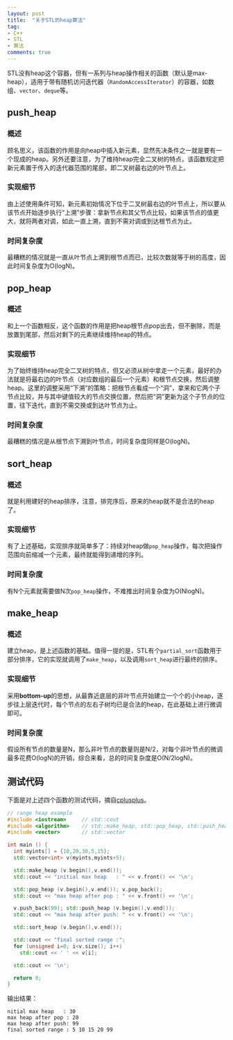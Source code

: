 ```yaml
---
layout: post
title:  "关于STL的heap算法"
tag:
- C++
- STL
- 算法
comments: true
---
```


STL没有heap这个容器，但有一系列与heap操作相关的函数（默认是max-heap），适用于带有随机访问迭代器（`RandomAccessIterator`）的容器，如数组、`vector`、`deque`等。

## push_heap

### 概述
顾名思义，该函数的作用是向heap中插入新元素，显然先决条件之一就是要有一个现成的heap。另外还要注意，为了维持heap完全二叉树的特点，该函数规定把新元素置于传入的迭代器范围的尾部，即二叉树最右边的叶节点上。

### 实现细节
由上述使用条件可知，新元素初始情况下位于二叉树最右边的叶节点上，所以要从该节点开始逐步执行“上溯”步骤：拿新节点和其父节点比较，如果该节点的值更大，就将两者对调，如此一直上溯，直到不需对调或到达根节点为止。

### 时间复杂度
最糟糕的情况就是一直从叶节点上溯到根节点而已，比较次数就等于树的高度，因此时间复杂度为O(logN)。

## pop_heap

### 概述
和上一个函数相反，这个函数的作用是把heap根节点pop出去，但不删除，而是放置到尾部，然后对剩下的元素继续维持heap的特点。

### 实现细节
为了始终维持heap完全二叉树的特点，但又必须从树中拿走一个元素，最好的办法就是将最右边的叶节点（对应数组的最后一个元素）和根节点交换，然后调整heap。这里的调整采用“下溯”的策略：把根节点看成一个“洞”，拿来和它两个子节点比较，并与其中键值较大的节点交换位置，然后把“洞”更新为这个子节点的位置，往下迭代，直到不需交换或到达叶节点为止。

### 时间复杂度
最糟糕的情况是从根节点下溯到叶节点，时间复杂度同样是O(logN)。

## sort_heap

### 概述
就是利用建好的heap排序，注意，排完序后，原来的heap就不是合法的heap了。

### 实现细节
有了上述基础，实现排序就简单多了：持续对heap做`pop_heap`操作，每次把操作范围向前缩减一个元素，最终就能得到递增的序列。

### 时间复杂度
有N个元素就需要做N次`pop_heap`操作，不难推出时间复杂度为O(NlogN)。

## make_heap

### 概述
建立heap，是上述函数的基础。值得一提的是，STL有个`partial_sort`函数用于部分排序，它的实现就调用了`make_heap`，以及调用`sort_heap`进行最终的排序。

### 实现细节
采用**bottom-up**的思想，从最靠近底层的非叶节点开始建立一个个的小heap，逐步往上层迭代时，每个节点的左右子树均已是合法的heap，在此基础上进行微调即可。

### 时间复杂度
假设所有节点的数量是N，那么非叶节点的数量则是N/2，对每个非叶节点的微调最多花费O(logN)的开销，综合来看，总的时间复杂度是O(N/2logN)。

## 测试代码
下面是对上述四个函数的测试代码，摘自[cplusplus](http://www.cplusplus.com/reference/algorithm/make_heap/?kw=make_heap)。

```cpp
// range heap example
#include <iostream>     // std::cout
#include <algorithm>    // std::make_heap, std::pop_heap, std::push_heap, std::sort_heap
#include <vector>       // std::vector

int main () {
  int myints[] = {10,20,30,5,15};
  std::vector<int> v(myints,myints+5);

  std::make_heap (v.begin(),v.end());
  std::cout << "initial max heap   : " << v.front() << '\n';

  std::pop_heap (v.begin(),v.end()); v.pop_back();
  std::cout << "max heap after pop : " << v.front() << '\n';

  v.push_back(99); std::push_heap (v.begin(),v.end());
  std::cout << "max heap after push: " << v.front() << '\n';

  std::sort_heap (v.begin(),v.end());

  std::cout << "final sorted range :";
  for (unsigned i=0; i<v.size(); i++)
    std::cout << ' ' << v[i];

  std::cout << '\n';

  return 0;
}
```

输出结果：
```
nitial max heap   : 30
max heap after pop : 20
max heap after push: 99
final sorted range : 5 10 15 20 99
```
